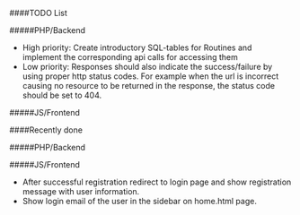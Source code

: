 ####TODO List

#####PHP/Backend
  * High priority: Create introductory SQL-tables for Routines and implement the corresponding api calls for accessing them
  * Low priority: Responses should also indicate the success/failure by using proper http status codes. For example when the url is incorrect causing no resource to be returned in the response, the status code should be set to 404.

#####JS/Frontend



####Recently done

#####PHP/Backend

#####JS/Frontend
  * After successful registration redirect to login page and show registration message with user information.
  * Show login email of the user in the sidebar on home.html page.

